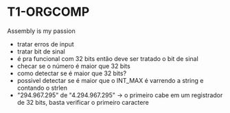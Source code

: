 # T1-ORGCOMP
Assembly is my passion
- tratar erros de input
- tratar bit de sinal
- é pra funcional com 32 bits então deve ser tratado o bit de sinal
- checar se o número é maior que 32 bits
- como detectar se é maior que 32 bits?
- possivel detectar se é maior que o INT_MAX é varrendo a string e contando o strlen
- "294.967.295" de "4.294.967.295" -> o primeiro cabe em um registrador de 32 bits, basta verificar o primeiro caractere
